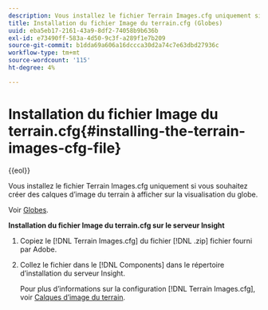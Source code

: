 ```yaml
---
description: Vous installez le fichier Terrain Images.cfg uniquement si vous souhaitez créer des calques d’image du terrain à afficher sur la visualisation du globe.
title: Installation du fichier Image du terrain.cfg (Globes)
uuid: eba5eb17-2161-43a9-8df2-74058b9b636b
exl-id: e73490ff-583a-4d50-9c3f-a289f1e7b209
source-git-commit: b1dda69a606a16dccca30d2a74c7e63dbd27936c
workflow-type: tm+mt
source-wordcount: '115'
ht-degree: 4%

---
```


# Installation du fichier Image du terrain.cfg{#installing-the-terrain-images-cfg-file}

{{eol}}

Vous installez le fichier Terrain Images.cfg uniquement si vous souhaitez créer des calques d’image du terrain à afficher sur la visualisation du globe.

Voir [Globes](https://experienceleague.adobe.com/docs/data-workbench/using/client/analysis-visualizations/globes/c-globes.html).

**Installation du fichier Image du terrain.cfg sur le serveur Insight**

1. Copiez le [!DNL Terrain Images.cfg] du fichier [!DNL .zip] fichier fourni par Adobe.
1. Collez le fichier dans le [!DNL Components] dans le répertoire d’installation du serveur Insight.

   Pour plus d’informations sur la configuration [!DNL Terrain Images.cfg], voir [Calques d’image du terrain](https://experienceleague.adobe.com/docs/data-workbench/using/geography/imagery-layers/terrain-image-layers/c-trn-img-lyrs.html).
